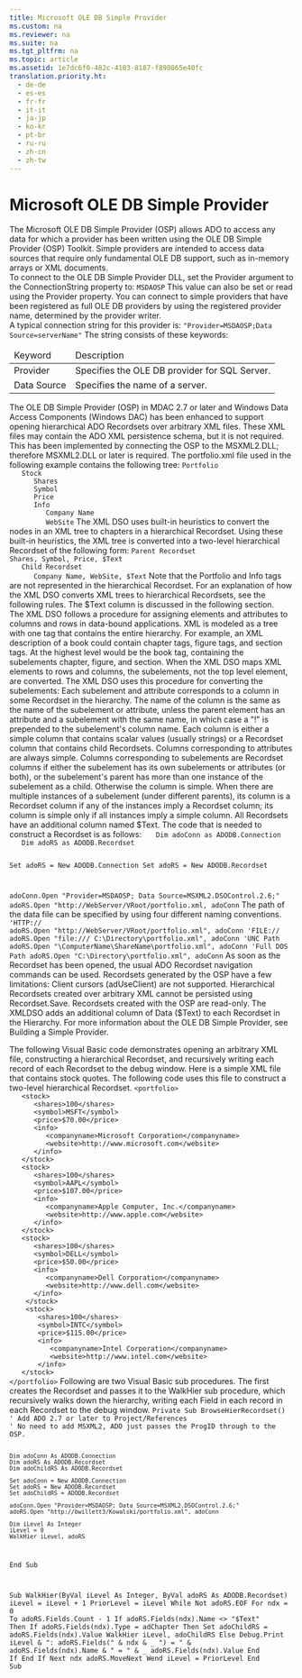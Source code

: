 ```yaml
---
title: Microsoft OLE DB Simple Provider
ms.custom: na
ms.reviewer: na
ms.suite: na
ms.tgt_pltfrm: na
ms.topic: article
ms.assetid: 1e7dc6f0-482c-4103-8187-f890865e40fc
translation.priority.ht: 
  - de-de
  - es-es
  - fr-fr
  - it-it
  - ja-jp
  - ko-kr
  - pt-br
  - ru-ru
  - zh-cn
  - zh-tw
---
```

# Microsoft OLE DB Simple Provider
<?xml version="1.0" encoding="utf-8"?>
<developerReferenceWithoutSyntaxDocument xmlns="http://ddue.schemas.microsoft.com/authoring/2003/5" xmlns:xlink="http://www.w3.org/1999/xlink" xmlns:xsi="http://www.w3.org/2001/XMLSchema-instance" xsi:schemaLocation="http://ddue.schemas.microsoft.com/authoring/2003/5 http://dduestorage.blob.core.windows.net/ddueschema/developer.xsd">
  <introduction>
    <para>The Microsoft OLE DB Simple Provider (OSP) allows ADO to access any data for which a provider has been written using the <legacyLink xlink:href="6e7b7931-9e4a-4151-ae51-672abd3f84a6">OLE DB Simple Provider (OSP) Toolkit</legacyLink>. Simple providers are intended to access data sources that require only fundamental OLE DB support, such as in-memory arrays or XML documents.</para>
  </introduction>
  <section>
    <title>Connection String Parameters</title>
    <content>
      <para>To connect to the OLE DB Simple Provider DLL, set the <legacyItalic>Provider</legacyItalic> argument to the <legacyLink xlink:href="3be75b75-4d36-4479-ab64-9a456869252a">ConnectionString</legacyLink> property to:</para>
      <code>MSDAOSP</code>
      <para>This value can also be set or read using the <legacyLink xlink:href="0ff70e72-0061-4ffc-90fb-e3ea23129bb2">Provider</legacyLink> property.</para>
      <para>You can connect to simple providers that have been registered as full OLE DB providers by using the registered provider name, determined by the provider writer.</para>
    </content>
  </section>
  <section>
    <title>Typical Connection String</title>
    <content>
      <para>A typical connection string for this provider is:</para>
      <code>"Provider=MSDAOSP;Data Source=<legacyItalic>serverName</legacyItalic>"</code>
      <para>The string consists of these keywords:</para>
      <table xmlns:caps="http://schemas.microsoft.com/build/caps/2013/11">
        <thead>
          <tr>
            <TD>
              <para>Keyword</para>
            </TD>
            <TD>
              <para>Description</para>
            </TD>
          </tr>
        </thead>
        <tbody>
          <tr>
            <TD>
              <para>
                <legacyBold>Provider</legacyBold>
              </para>
            </TD>
            <TD>
              <para>Specifies the OLE DB provider for SQL Server. </para>
            </TD>
          </tr>
          <tr>
            <TD>
              <para>
                <legacyBold>Data Source</legacyBold>
              </para>
            </TD>
            <TD>
              <para>Specifies the name of a server. </para>
            </TD>
          </tr>
        </tbody>
      </table>
    </content>
  </section>
  <section>
    <title>XML Document Example</title>
    <content>
      <para>The OLE DB Simple Provider (OSP) in MDAC 2.7 or later and Windows Data Access Components (Windows DAC) has been enhanced to support opening hierarchical ADO <legacyBold>Recordsets</legacyBold> over arbitrary XML files. These XML files may contain the ADO XML persistence schema, but it is not required. This has been implemented by connecting the OSP to the <legacyBold>MSXML2.DLL</legacyBold>; therefore <legacyBold>MSXML2.DLL</legacyBold> or later is required. </para>
      <para>The <legacyBold>portfolio.xml</legacyBold> file used in the following example contains the following tree:</para>
      <code>Portfolio
   Stock
      Shares
      Symbol
      Price
      Info
         Company Name
         WebSite</code>
      <para>The XML DSO uses built-in heuristics to convert the nodes in an XML tree to chapters in a hierarchical <legacyBold>Recordset</legacyBold>.</para>
      <para>Using these built-in heuristics, the XML tree is converted into a two-level hierarchical <legacyBold>Recordset</legacyBold> of the following form:</para>
      <code>Parent Recordset
Shares, Symbol, Price, $Text
   Child Recordset
      Company Name, WebSite, $Text</code>
      <para>Note that the Portfolio and Info tags are not represented in the hierarchical <legacyBold>Recordset</legacyBold>. For an explanation of how the XML DSO converts XML trees to hierarchical <legacyBold>Recordsets</legacyBold>, see the following rules. The $Text column is discussed in the following section.</para>
    </content>
  </section>
  <section>
    <title>Rules for Assigning XML Elements and Attributes to Columns and Rows</title>
    <content>
      <para>The XML DSO follows a procedure for assigning elements and attributes to columns and rows in data-bound applications. XML is modeled as a tree with one tag that contains the entire hierarchy. For example, an XML description of a book could contain chapter tags, figure tags, and section tags. At the highest level would be the book tag, containing the subelements chapter, figure, and section. When the XML DSO maps XML elements to rows and columns, the subelements, not the top level element, are converted.</para>
      <para>The XML DSO uses this procedure for converting the subelements:  </para>
      <list class="bullet">
        <listItem>
          <para>Each subelement and attribute corresponds to a column in some <legacyBold>Recordset</legacyBold> in the hierarchy.</para>
        </listItem>
        <listItem>
          <para>The name of the column is the same as the name of the subelement or attribute, unless the parent element has an attribute and a subelement with the same name, in which case a "!" is prepended to the subelement's column name.</para>
        </listItem>
        <listItem>
          <para>Each column is either a <legacyItalic>simple</legacyItalic> column that contains scalar values (usually strings) or a <legacyBold>Recordset</legacyBold> column that contains child <legacyBold>Recordsets</legacyBold>.</para>
        </listItem>
        <listItem>
          <para>Columns corresponding to attributes are always simple.</para>
        </listItem>
        <listItem>
          <para>Columns corresponding to subelements are <legacyBold>Recordset</legacyBold> columns if either the subelement has its own subelements or attributes (or both), or the subelement's parent has more than one instance of the subelement as a child. Otherwise the column is simple.</para>
        </listItem>
        <listItem>
          <para>When there are multiple instances of a subelement (under different parents), its column is a <legacyBold>Recordset</legacyBold> column if <legacyItalic>any</legacyItalic> of the instances imply a <legacyBold>Recordset</legacyBold> column; its column is simple only if <legacyItalic>all</legacyItalic> instances imply a simple column.</para>
        </listItem>
        <listItem>
          <para>All <legacyBold>Recordsets</legacyBold> have an additional column named $Text.</para>
        </listItem>
      </list>
      <para>The code that is needed to construct a <legacyBold>Recordset</legacyBold> is as follows:</para>
      <code>   Dim adoConn as ADODB.Connection
   Dim adoRS as ADODB.Recordset

   Set adoRS = New ADODB.Connection
   Set adoRS = New ADODB.Recordset

   adoConn.Open "Provider=MSDAOSP; Data Source=MSXML2.DSOControl.2.6;"
   adoRS.Open "http://WebServer/VRoot/portfolio.xml, adoConn</code>
      <alert class="note">
        <para>The path of the data file can be specified by using four different naming conventions.</para>
      </alert>
      <code>   'HTTP://
   adoRS.Open "http://WebServer/VRoot/portfolio.xml", adoConn
   'FILE://
   adoRS.Open "file:/// C:\\Directory\\portfolio.xml", adoConn
   'UNC Path
   adoRS.Open "\\ComputerName\ShareName\portfolio.xml", adoConn
   'Full DOS Path
   adoRS.Open "C:\Directory\portfolio.xml", adoConn</code>
      <para>As soon as the <legacyBold>Recordset</legacyBold> has been opened, the usual ADO <legacyBold>Recordset</legacyBold> navigation commands can be used.</para>
      <para>
        <legacyBold>Recordsets</legacyBold> generated by the OSP have a few limitations:  </para>
      <list class="bullet">
        <listItem>
          <para>Client cursors (<legacyBold>adUseClient</legacyBold>) are not supported.</para>
        </listItem>
        <listItem>
          <para>Hierarchical <legacyBold>Recordsets</legacyBold> created over arbitrary XML cannot be persisted using <legacyBold>Recordset.Save</legacyBold>.</para>
        </listItem>
        <listItem>
          <para>
            <legacyBold>Recordsets</legacyBold> created with the OSP are read-only.</para>
        </listItem>
        <listItem>
          <para>The XMLDSO adds an additional column of Data ($Text) to each <legacyBold>Recordset</legacyBold> in the Hierarchy.</para>
        </listItem>
      </list>
      <para>For more information about the OLE DB Simple Provider, see <legacyLink xlink:href="b31a6cba-58ae-4ee8-9039-700973d354d6">Building a Simple Provider</legacyLink>.</para>
    </content>
  </section>
  <section>
    <title>Code Example</title>
    <content>
      <para>The following Visual Basic code demonstrates opening an arbitrary XML file, constructing a hierarchical <legacyBold>Recordset</legacyBold>, and recursively writing each record of each <legacyBold>Recordset</legacyBold> to the debug window.</para>
      <para>Here is a simple XML file that contains stock quotes. The following code uses this file to construct a two-level hierarchical <legacyBold>Recordset</legacyBold>.</para>
      <code>&lt;portfolio&gt;
   &lt;stock&gt;
      &lt;shares&gt;100&lt;/shares&gt;
      &lt;symbol&gt;MSFT&lt;/symbol&gt;
      &lt;price&gt;$70.00&lt;/price&gt;
      &lt;info&gt;
         &lt;companyname&gt;Microsoft Corporation&lt;/companyname&gt;
         &lt;website&gt;http://www.microsoft.com&lt;/website&gt;
      &lt;/info&gt;
   &lt;/stock&gt;
   &lt;stock&gt;
      &lt;shares&gt;100&lt;/shares&gt;
      &lt;symbol&gt;AAPL&lt;/symbol&gt;
      &lt;price&gt;$107.00&lt;/price&gt;
      &lt;info&gt;
         &lt;companyname&gt;Apple Computer, Inc.&lt;/companyname&gt;
         &lt;website&gt;http://www.apple.com&lt;/website&gt;
      &lt;/info&gt;
   &lt;/stock&gt;
   &lt;stock&gt;
      &lt;shares&gt;100&lt;/shares&gt;
      &lt;symbol&gt;DELL&lt;/symbol&gt;
      &lt;price&gt;$50.00&lt;/price&gt;
      &lt;info&gt;
         &lt;companyname&gt;Dell Corporation&lt;/companyname&gt;
         &lt;website&gt;http://www.dell.com&lt;/website&gt;
      &lt;/info&gt;
    &lt;/stock&gt;
    &lt;stock&gt;
       &lt;shares&gt;100&lt;/shares&gt;
       &lt;symbol&gt;INTC&lt;/symbol&gt;
       &lt;price&gt;$115.00&lt;/price&gt;
       &lt;info&gt;
          &lt;companyname&gt;Intel Corporation&lt;/companyname&gt;
          &lt;website&gt;http://www.intel.com&lt;/website&gt;
       &lt;/info&gt;
   &lt;/stock&gt;
&lt;/portfolio&gt;</code>
      <para>Following are two Visual Basic sub procedures. The first creates the <legacyBold>Recordset</legacyBold> and passes it to the <legacyItalic>WalkHier</legacyItalic> sub procedure, which recursively walks down the hierarchy, writing each <legacyBold>Field</legacyBold> in each record in each <legacyBold>Recordset</legacyBold> to the debug window.</para>
      <code>Private Sub BrowseHierRecordset()
' Add ADO 2.7 or later to Project/References
' No need to add MSXML2, ADO just passes the ProgID through to the OSP.

    Dim adoConn As ADODB.Connection
    Dim adoRS As ADODB.Recordset
    Dim adoChildRS As ADODB.Recordset
        
    Set adoConn = New ADODB.Connection
    Set adoRS = New ADODB.Recordset
    Set adoChildRS = ADODB.Recordset

    adoConn.Open "Provider=MSDAOSP; Data Source=MSXML2.DSOControl.2.6;"
    adoRS.Open "http://bwillett3/Kowalski/portfolio.xml", adoConn
       
    Dim iLevel As Integer
    iLevel = 0
    WalkHier iLevel, adoRS
                          
End Sub

Sub WalkHier(ByVal iLevel As Integer, ByVal adoRS As ADODB.Recordset)
    iLevel = iLevel + 1
    PriorLevel = iLevel
    While Not adoRS.EOF
        For ndx = 0 To adoRS.Fields.Count - 1
            If adoRS.Fields(ndx).Name &lt;&gt; "$Text" Then
                If adoRS.Fields(ndx).Type = adChapter Then
                    Set adoChildRS = adoRS.Fields(ndx).Value
                    WalkHier iLevel, adoChildRS
                Else
                    Debug.Print iLevel &amp; ": adoRS.Fields(" &amp; ndx &amp; _
                       ") = " &amp; adoRS.Fields(ndx).Name &amp; " = " &amp; _
                       adoRS.Fields(ndx).Value
                End If
            End If
        Next ndx
        adoRS.MoveNext
    Wend
    iLevel = PriorLevel
End Sub</code>
    </content>
  </section>
  <relatedTopics />
</developerReferenceWithoutSyntaxDocument>